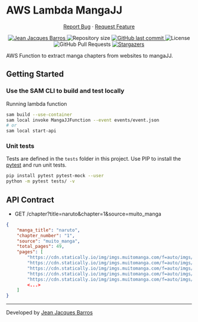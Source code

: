 # AWS Lambda MangaJJ

<p align="center">
    <a href="https://github.com/jjeanjacques10/mangajj-lambda/issues">Report Bug</a>
    ·
    <a href="https://github.com/jjeanjacques10/mangajj-lambda/issues">Request Feature</a>
</p>

<p align="center">
   <a href="https://www.linkedin.com/in/jjean-jacques10/">
      <img alt="Jean Jacques Barros" src="https://img.shields.io/badge/-JeanJacquesBarros-FFCC00?style=flat&logo=Linkedin&logoColor=white" />
   </a>
  <img alt="Repository size" src="https://img.shields.io/github/repo-size/jjeanjacques10/mangajj-lambda?color=FFCC00">

  <a href="https://github.com/jjeanjacques10/mangajj-lambda/commits/master">
    <img alt="GitHub last commit" src="https://img.shields.io/github/last-commit/jjeanjacques10/mangajj-lambda?color=FFCC00">
  </a>
  <img alt="License" src="https://img.shields.io/badge/license-MIT-FFCC00">
  <img alt="GitHub Pull Requests" src="https://img.shields.io/github/issues-pr/jjeanjacques10/mangajj-lambda?color=FFCC00" />
  <a href="https://github.com/jjeanjacques10/mangajj-lambda/stargazers">
    <img alt="Stargazers" src="https://img.shields.io/github/stars/jjeanjacques10/mangajj-lambda?color=FFCC00&logo=github">
  </a>
</p>

AWS Function to extract manga chapters from websites to mangaJJ.

## Getting Started

### Use the SAM CLI to build and test locally

Running lambda function

``` bash
sam build --use-container
sam local invoke MangaJJFunction --event events/event.json
# or
sam local start-api
```

### Unit tests

Tests are defined in the `tests` folder in this project. Use PIP to install the [pytest](https://docs.pytest.org/en/latest/) and run unit tests.

```bash
pip install pytest pytest-mock --user
python -m pytest tests/ -v
```

## API Contract

* GET /chapter?title=naruto&chapter=1&source=muito_manga

``` json
{
    "manga_title": "naruto",
    "chapter_number": "1",
    "source": "muito_manga",
    "total_pages": 49,
    "pages": [
        "https://cdn.statically.io/img/imgs.muitomanga.com/f=auto/imgs/naruto/1/1.jpg",
        "https://cdn.statically.io/img/imgs.muitomanga.com/f=auto/imgs/naruto/1/2.jpg",
        "https://cdn.statically.io/img/imgs.muitomanga.com/f=auto/imgs/naruto/1/3.jpg",
        "https://cdn.statically.io/img/imgs.muitomanga.com/f=auto/imgs/naruto/1/4.jpg",
        "https://cdn.statically.io/img/imgs.muitomanga.com/f=auto/imgs/naruto/1/5.jpg",
        <...>
    ]
}
```

---
Developed by [Jean Jacques Barros](https://github.com/jjeanjacques10/)

